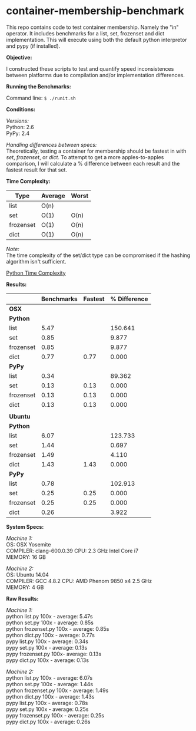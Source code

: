 # container-membership-benchmark
This repo contains code to test container membership.  Namely the "in" operator.  It includes benchmarks for a list, set, frozenset and dict implementation.  This will execute using both the default python interpretor and pypy (if installed).

**Objective:**

I constructed these scripts to test and quantify speed inconsistences between platforms due to compilation and/or implementation differences.

**Running the Benchmarks:**

Command line: `$ ./runit.sh`

**Conditions:**

*Versions:*  
Python: 2.6  
PyPy: 2.4

*Handling differences between specs:*  
Theoretically, testing a container for membership should be fastest in with *set*, *frozenset*, or *dict*.  To attempt to get a more apples-to-apples comparison, I will calculate a % difference between each result and the fastest result for that set.

**Time Complexity:**  

| Type      | Average |  Worst  |
|-----------|---------|---------|
|   list    |  O(n)   |         |
|    set    |  O(1)   |  O(n)   |
| frozenset |  O(1)   |  O(n)   |
|    dict   |  O(1)   |  O(n)   |

*Note:*  
The time complexity of the set/dict type can be compromised if the hashing algorithm isn't sufficient.

[Python Time Complexity](https://wiki.python.org/moin/TimeComplexity "Time Complexity")


**Results:**

|           | Benchmarks | Fastest | % Difference |
|-----------|------------|---------|--------------|
|    **OSX**    |            |         |              |
|   **Python**  |            |         |              |
| list      |       5.47 |         |      150.641 |
| set       |       0.85 |         |        9.877 |
| frozenset |       0.85 |         |        9.877 |
| dict      |       0.77 |    0.77 |        0.000 |
|    **PyPy**   |            |         |              |
| list      |       0.34 |         |       89.362 |
| set       |       0.13 |    0.13 |        0.000 |
| frozenset |       0.13 |    0.13 |        0.000 |
| dict      |       0.13 |    0.13 |        0.000 |
|           |            |         |              |
|   **Ubuntu**  |            |         |              |
|   **Python**  |            |         |              |
| list      |       6.07 |         |      123.733 |
| set       |       1.44 |         |        0.697 |
| frozenset |       1.49 |         |        4.110 |
| dict      |       1.43 |    1.43 |        0.000 |
|    **PyPy**   |            |         |              |
| list      |       0.78 |         |      102.913 |
| set       |       0.25 |    0.25 |        0.000 |
| frozenset |       0.25 |    0.25 |        0.000 |
| dict      |       0.26 |         |        3.922 |


**System Specs:**

*Machine 1:*  
OS: OSX Yosemite  
COMPILER: clang-600.0.39
CPU: 2.3 GHz Intel Core i7  
MEMORY: 16 GB  

*Machine 2:*  
OS: Ubuntu 14.04  
COMPILER: GCC 4.8.2
CPU: AMD Phenom 9850 x4 2.5 GHz  
MEMORY: 4 GB

**Raw Results:**

*Machine 1:*  
python list.py 100x - average: 5.47s  
python set.py 100x - average: 0.85s  
python frozenset.py 100x - average: 0.85s  
python dict.py 100x - average: 0.77s  
pypy list.py 100x - average: 0.34s  
pypy set.py 100x - average: 0.13s  
pypy frozenset.py 100x- average: 0.13s  
pypy dict.py 100x - average: 0.13s  

*Machine 2:*  
python list.py 100x - average: 6.07s  
python set.py 100x - average: 1.44s  
python frozenset.py 100x - average: 1.49s  
python dict.py 100x - average: 1.43s  
pypy list.py 100x - average: 0.78s  
pypy set.py 100x - average: 0.25s  
pypy frozenset.py 100x - average: 0.25s  
pypy dict.py 100x - average: 0.26s  
